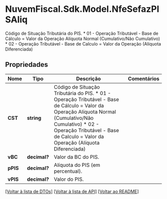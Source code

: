 # NuvemFiscal.Sdk.Model.NfeSefazPISAliq
Código de Situação Tributária do PIS.  * 01 - Operação Tributável - Base de Cálculo = Valor da Operação Alíquota Normal (Cumulativo/Não Cumulativo)  * 02 - Operação Tributável - Base de Calculo = Valor da Operação (Alíquota Diferenciada)

## Propriedades

Nome | Tipo | Descrição | Comentários
------------ | ------------- | ------------- | -------------
**CST** | **string** | Código de Situação Tributária do PIS.  * 01 - Operação Tributável - Base de Cálculo &#x3D; Valor da Operação Alíquota Normal (Cumulativo/Não Cumulativo)  * 02 - Operação Tributável - Base de Calculo &#x3D; Valor da Operação (Alíquota Diferenciada) | 
**vBC** | **decimal?** | Valor da BC do PIS. | 
**pPIS** | **decimal?** | Alíquota do PIS (em percentual). | 
**vPIS** | **decimal?** | Valor do PIS. | 

[[Voltar à lista de DTOs]](../README.md#documentation-for-models) [[Voltar à lista de API]](../README.md#documentation-for-api-endpoints) [[Voltar ao README]](../README.md)

